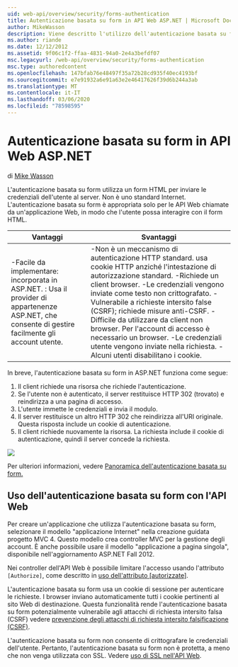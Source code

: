```yaml
---
uid: web-api/overview/security/forms-authentication
title: Autenticazione basata su form in API Web ASP.NET | Microsoft Docs
author: MikeWasson
description: Viene descritto l'utilizzo dell'autenticazione basata su form in API Web ASP.NET.
ms.author: riande
ms.date: 12/12/2012
ms.assetid: 9f06c1f2-ffaa-4831-94a0-2e4a3befdf07
msc.legacyurl: /web-api/overview/security/forms-authentication
msc.type: authoredcontent
ms.openlocfilehash: 147bfab76e48497f35a72b28cd935f40ec4193bf
ms.sourcegitcommit: e7e91932a6e91a63e2e46417626f39d6b244a3ab
ms.translationtype: MT
ms.contentlocale: it-IT
ms.lasthandoff: 03/06/2020
ms.locfileid: "78598595"
---
```

# <a name="forms-authentication-in-aspnet-web-api"></a>Autenticazione basata su form in API Web ASP.NET

di [Mike Wasson](https://github.com/MikeWasson)

L'autenticazione basata su form utilizza un form HTML per inviare le credenziali dell'utente al server. Non è uno standard Internet. L'autenticazione basata su form è appropriata solo per le API Web chiamate da un'applicazione Web, in modo che l'utente possa interagire con il form HTML.

| Vantaggi | Svantaggi |
| --- | --- |
| -Facile da implementare: incorporata in ASP.NET. : Usa il provider di appartenenze ASP.NET, che consente di gestire facilmente gli account utente. | -Non è un meccanismo di autenticazione HTTP standard. usa cookie HTTP anziché l'intestazione di autorizzazione standard. -Richiede un client browser. -Le credenziali vengono inviate come testo non crittografato. -Vulnerabile a richieste intersito false (CSRF); richiede misure anti-CSRF. -Difficile da utilizzare da client non browser. Per l'account di accesso è necessario un browser. -Le credenziali utente vengono inviate nella richiesta. -Alcuni utenti disabilitano i cookie. |

In breve, l'autenticazione basata su form in ASP.NET funziona come segue:

1. Il client richiede una risorsa che richiede l'autenticazione.
2. Se l'utente non è autenticato, il server restituisce HTTP 302 (trovato) e reindirizza a una pagina di accesso.
3. L'utente immette le credenziali e invia il modulo.
4. Il server restituisce un altro HTTP 302 che reindirizza all'URI originale. Questa risposta include un cookie di autenticazione.
5. Il client richiede nuovamente la risorsa. La richiesta include il cookie di autenticazione, quindi il server concede la richiesta.

![](forms-authentication/_static/image1.png)

Per ulteriori informazioni, vedere [Panoramica dell'autenticazione basata su form.](../../../web-forms/overview/older-versions-security/introduction/an-overview-of-forms-authentication-cs.md)

## <a name="using-forms-authentication-with-web-api"></a>Uso dell'autenticazione basata su form con l'API Web

Per creare un'applicazione che utilizza l'autenticazione basata su form, selezionare il modello "applicazione Internet" nella creazione guidata progetto MVC 4. Questo modello crea controller MVC per la gestione degli account. È anche possibile usare il modello "applicazione a pagina singola", disponibile nell'aggiornamento ASP.NET Fall 2012.

Nei controller dell'API Web è possibile limitare l'accesso usando l'attributo `[Authorize]`, come descritto in [uso dell'attributo [autorizzate]](authentication-and-authorization-in-aspnet-web-api.md#auth3).

L'autenticazione basata su form usa un cookie di sessione per autenticare le richieste. I browser inviano automaticamente tutti i cookie pertinenti al sito Web di destinazione. Questa funzionalità rende l'autenticazione basata su form potenzialmente vulnerabile agli attacchi di richiesta intersito falsa (CSRF) vedere [prevenzione degli attacchi di richiesta intersito falsificazione (CSRF)](preventing-cross-site-request-forgery-csrf-attacks.md).

L'autenticazione basata su form non consente di crittografare le credenziali dell'utente. Pertanto, l'autenticazione basata su form non è protetta, a meno che non venga utilizzata con SSL. Vedere [uso di SSL nell'API Web](working-with-ssl-in-web-api.md).
